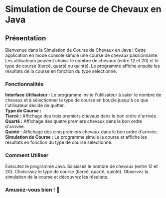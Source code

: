 # Simulation de Course de Chevaux en Java
## Présentation

Bienvenue dans la Simulation de Course de Chevaux en Java ! Cette application en mode console simule une course de chevaux passionnante. Les utilisateurs peuvent choisir le nombre de chevaux (entre 12 et 20) et le type de course (tiercé, quarté ou quinté). Le programme affiche ensuite les résultats de la course en fonction du type sélectionné.
### Fonctionnalités

__Interface Utilisateur :__ Le programme invite l'utilisateur à saisir le nombre de chevaux et à sélectionner le type de course en boucle jusqu'à ce que l'utilisateur décide de quitter.  
__Type de Course :__  
    __Tiercé :__ Affichage des trois premiers chevaux dans le bon ordre d'arrivée.  
    __Quarté :__ Affichage des quatre premiers chevaux dans le bon ordre d'arrivée.  
    __Quinté :__ Affichage des cinq premiers chevaux dans le bon ordre d'arrivée.    
__Simulation de Course :__ Le programme simule la course et affiche les résultats en fonction du type de course sélectionné.    

### Comment Utiliser

Exécutez le programme Java.
Saisissez le nombre de chevaux (entre 12 et 20).
Choisissez le type de course (tiercé, quarté, quinté).
Observez la simulation de la course et découvrez les résultats.

### Amusez-vous bien ! 🏇
